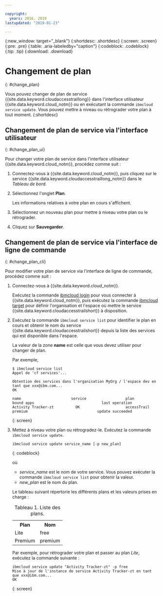 ```yaml
---

copyright:
  years: 2016, 2019
lastupdated: "2019-01-23"

---
```


{:new_window: target="_blank"}
{:shortdesc: .shortdesc}
{:screen: .screen}
{:pre: .pre}
{:table: .aria-labeledby="caption"}
{:codeblock: .codeblock}
{:tip: .tip}
{:download: .download}



# Changement de plan
{: #change_plan}

Vous pouvez changer de plan de service {{site.data.keyword.cloudaccesstraillong}} dans l'interface utilisateur {{site.data.keyword.cloud_notm}} ou en exécutant la commande `ibmcloud service update`. Vous pouvez mettre à niveau ou rétrograder votre plan à tout moment.
{:shortdesc}

## Changement de plan de service via l'interface utilisateur
{: #change_plan_ui}

Pour changer votre plan de service dans l'interface utilisateur {{site.data.keyword.cloud_notm}}, procédez comme suit :

1. Connectez-vous à {{site.data.keyword.cloud_notm}}, puis cliquez sur le service {{site.data.keyword.cloudaccesstraillong_notm}} dans le *Tableau de bord*. 
    
2. Sélectionnez l'onglet **Plan**.

    Les informations relatives à votre plan en cours s'affichent.
	
3. Sélectionnez un nouveau plan pour mettre à niveau votre plan ou le rétrograder. 

4. Cliquez sur **Sauvegarder**.



## Changement de plan de service via l'interface de ligne de commande
{: #change_plan_cli}

Pour modifier votre plan de service via l'interface de ligne de commande, procédez comme suit :

1. Connectez-vous à {{site.data.keyword.cloud_notm}}. 

    Exécutez la commande [ibmcloud login](/docs/cli/reference/ibmcloud/bx_cli.html#ibmcloud_login) pour vous connecter à {{site.data.keyword.cloud_notm}}, puis exécutez la commande [ibmcloud target](/docs/cli/reference/ibmcloud/bx_cli.html#ibmcloud_target) pour définir l'organisation et l'espace où mettre le service {{site.data.keyword.cloudaccesstrailshort}} à disposition.
	
2. Exécutez la commande `ibmcloud service list` pour identifier le plan en cours et obtenir le nom du service {{site.data.keyword.cloudaccesstrailshort}} depuis la liste des services qui est disponible dans l'espace. 

    La valeur de la zone **name** est celle que vous devez utiliser pour changer de plan. 

    Par exemple,
	
	```
	$ ibmcloud service list
    Appel de 'cf services'...

    Obtention des services dans l'organisation MyOrg / l'espace dev en tant que xxx@ibm.com...
    OK

    name                       service                  plan                 bound apps                               last operation
    Activity Tracker-zt          OK                     accessTrail             premium                                update succeeded
    ```
	{: screen}
    
3. Mettez à niveau votre plan ou rétrogradez-le. Exécutez la commande `ibmcloud service update`.
    
	```
	ibmcloud service update service_name [-p new_plan]
	```
	{: codeblock}
	
	où 
	
	* *service_name* est le nom de votre service. Vous pouvez exécuter la commande `ibmcloud service list` pour obtenir la valeur.
	* *new_plan* est le nom du plan.
	
	Le tableau suivant répertorie les différents plans et les valeurs prises en charge :
	
	<table>
	  <caption>Tableau 1. Liste des plans.</caption>
	  <tr>
	    <th>Plan</th>
	    <th>Nom</th>
	  </tr>
	  <tr>
	    <td>Lite</td>
	    <td>free</td>
	  </tr>
	  <tr>
	    <td>Premium</td>
	    <td>premium</td>
	  </tr>
	</table>
	
	Par exemple, pour rétrograder votre plan et passer au plan *Lite*, exécutez la commande suivante :
	
	```
	ibmcloud service update "Activity Tracker-zt" -p free
    Mise à jour de l'instance de service Activity Tracker-zt en tant que xxx@ibm.com...
    OK
	```
	{: screen}



